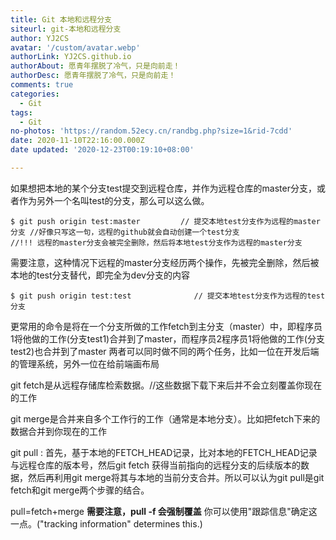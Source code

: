 ```yaml
---
title: Git 本地和远程分支
siteurl: git-本地和远程分支
author: YJ2CS
avatar: '/custom/avatar.webp'
authorLink: YJ2CS.github.io
authorAbout: 愿青年摆脱了冷气，只是向前走！
authorDesc: 愿青年摆脱了冷气，只是向前走！
comments: true
categories:
  - Git
tags:
  - Git
no-photos: 'https://random.52ecy.cn/randbg.php?size=1&rid-7cdd'
date: 2020-11-10T22:16:00.000Z
date updated: '2020-12-23T00:19:10+08:00'

---
```


如果想把本地的某个分支test提交到远程仓库，并作为远程仓库的master分支，或者作为另外一个名叫test的分支，那么可以这么做。

```git
$ git push origin test:master         // 提交本地test分支作为远程的master分支 //好像只写这一句，远程的github就会自动创建一个test分支
//!!! 远程的master分支会被完全删除，然后将本地test分支作为远程的master分支

```

需要注意，这种情况下远程的master分支经历两个操作，先被完全删除，然后被本地的test分支替代，即完全为dev分支的内容

```git
$ git push origin test:test              // 提交本地test分支作为远程的test分支
```

更常用的命令是将在一个分支所做的工作fetch到主分支（master）中，即程序员1将他做的工作(分支test1)合并到了master，而程序员2程序员1将他做的工作(分支test2)也合并到了master
两者可以同时做不同的两个任务，比如一位在开发后端的管理系统，另外一位在给前端画布局

git fetch是从远程存储库检索数据。//这些数据下载下来后并不会立刻覆盖你现在的工作

git merge是合并来自多个工作行的工作（通常是本地分支）。比如把fetch下来的数据合并到你现在的工作

git pull : 首先，基于本地的FETCH_HEAD记录，比对本地的FETCH_HEAD记录与远程仓库的版本号，然后git fetch 获得当前指向的远程分支的后续版本的数据，然后再利用git merge将其与本地的当前分支合并。所以可以认为git pull是git fetch和git merge两个步骤的结合。

pull=fetch+merge
**需要注意，pull -f 会强制覆盖**
你可以使用"跟踪信息"确定这一点。("tracking information" determines this.)
